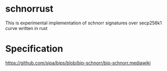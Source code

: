 # schnorrust

This is experimental implementation of schnorr signatures over secp256k1 curve written in rust

# Specification

https://github.com/sipa/bips/blob/bip-schnorr/bip-schnorr.mediawiki